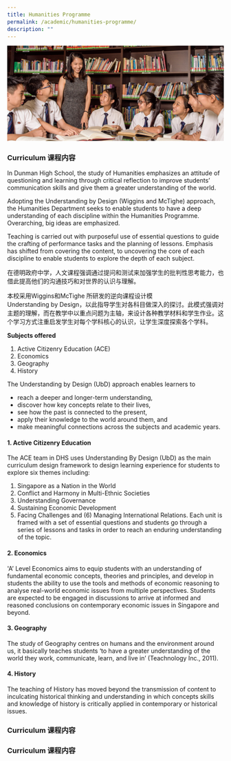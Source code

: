 ```yaml
---
title: Humanities Programme
permalink: /academic/humanities-programme/
description: ""
---
```

![](/images/Homepage/masthead-academic-humanities.jpg)

### **Curriculum 课程内容**
In Dunman High School, the study of Humanities emphasizes an attitude of questioning and learning through critical reflection to improve students’ communication skills and give them a greater understanding of the world.

Adopting the Understanding by Design (Wiggins and McTighe) approach, the Humanities Department seeks to enable students to have a deep understanding of each discipline within the Humanities Programme. Overarching, big ideas are emphasized.

Teaching is carried out with purposeful use of essential questions to guide the crafting of performance tasks and the planning of lessons. Emphasis has shifted from covering the content, to uncovering the core of each discipline to enable students to explore the depth of each subject.

在德明政府中学，人文课程强调通过提问和测试来加强学生的批判性思考能力，也借此提高他们的沟通技巧和对世界的认识与理解。

本校采用Wiggins和McTighe 所研发的逆向课程设计模Understanding by Design，以此指导学生对各科目做深入的探讨。此模式强调对主题的理解，而在教学中以重点问题为主轴，来设计各种教学材料和学生作业。这个学习方式注重启发学生对每个学科核心的认识，让学生深度探索各个学科。

**Subjects offered**

1.  Active Citizenry Education (ACE)
2.  Economics
3.  Geography
4.  History

The Understanding by Design (UbD) approach enables learners to

*   reach a deeper and longer-term understanding,
*   discover how key concepts relate to their lives,
*   see how the past is connected to the present,
*   apply their knowledge to the world around them, and
*   make meaningful connections across the subjects and academic years.

#### 1. Active Citizenry Education
The ACE team in DHS uses Understanding By Design (UbD) as the main curriculum design framework to design learning experience for students to explore six themes including: 

1. Singapore as a Nation in the World
2. Conflict and Harmony in Multi-Ethnic Societies 
3. Understanding Governance
4. Sustaining Economic Development
5. Facing Challenges and (6) Managing International Relations. Each unit is framed with a set of essential questions and students go through a series of lessons and tasks in order to reach an enduring understanding of the topic.

#### 2. Economics
'A’ Level Economics aims to equip students with an understanding of fundamental economic concepts, theories and principles, and develop in students the ability to use the tools and methods of economic reasoning to analyse real-world economic issues from multiple perspectives. Students are expected to be engaged in discussions to arrive at informed and reasoned conclusions on contemporary economic issues in Singapore and beyond.

#### 3. Geography
The study of Geography centres on humans and the environment around us, it basically teaches students ‘to have a greater understanding of the world they work, communicate, learn, and live in’ (Teachnology Inc., 2011).

#### 4. History
The teaching of History has moved beyond the transmission of content to inculcating historical thinking and understanding in which concepts skills and knowledge of history is critically applied in contemporary or historical issues.


### **Curriculum 课程内容**

### **Curriculum 课程内容**